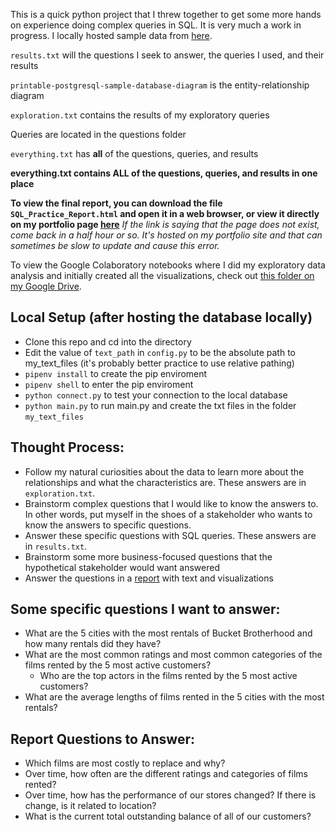 This is a quick python project that I threw together to get some more hands on experience doing complex queries in SQL. It is very much a work in progress. I locally hosted sample data from [here](https://www.postgresqltutorial.com/postgresql-sample-database/).

`results.txt` will the questions I seek to answer, the queries I used, and their results

`printable-postgresql-sample-database-diagram` is the entity-relationship diagram

`exploration.txt` contains the results of my exploratory queries

Queries are located in the questions folder

`everything.txt` has **all** of the questions, queries, and results

**everything.txt contains ALL of the questions, queries, and results in one place**

**To view the final report, you can download the file `SQL_Practice_Report.html` and open it in a web browser, or view it directly on my portfolio page [here](https://cjakuc.github.io/PDFs/SQL_Practice_Report.html)** _If the link is saying that the page does not exist, come back in a half hour or so. It's hosted on my portfolio site and that can sometimes be slow to update and cause this error._

To view the Google Colaboratory notebooks where I did my exploratory data analysis and initially created all the visualizations, check out [this folder on my Google Drive](https://drive.google.com/drive/folders/103dp6GVmZI4ARcWXNXe5Pljn6O9ATq2r?usp=sharing).

## Local Setup (after hosting the database locally)
* Clone this repo and cd into the directory
* Edit the value of `text_path` in `config.py` to be the absolute path to my_text_files (it's probably better practice to use relative pathing)
* `pipenv install` to create the pip enviroment
* `pipenv shell` to enter the pip enviroment
* `python connect.py` to test your connection to the local database
* `python main.py` to run main.py and create the txt files in the folder `my_text_files`

## Thought Process:
* Follow my natural curiosities about the data to learn more about the relationships and what the characteristics are. These answers are in `exploration.txt`.
* Brainstorm complex questions that I would like to know the answers to. In other words, put myself in the shoes of a stakeholder who wants to know the answers to specific questions.
* Answer these specific questions with SQL queries. These answers are in `results.txt`.
* Brainstorm some more business-focused questions that the hypothetical stakeholder would want answered
* Answer the questions in a [report](https://cjakuc.github.io/PDFs/SQL_Practice_Report.html) with text and visualizations

## Some specific questions I want to answer:
* What are the 5 cities with the most rentals of Bucket Brotherhood and how many rentals did they have?
* What are the most common ratings and most common categories of the films rented by the 5 most active customers?
   * Who are the top actors in the films rented by the 5 most active customers?
* What are the average lengths of films rented in the 5 cities with the most rentals?

## Report Questions to Answer:
* Which films are most costly to replace and why?
* Over time, how often are the different ratings and categories of films rented?
* Over time, how has the performance of our stores changed? If there is change, is it related to location?
* What is the current total outstanding balance of all of our customers?
